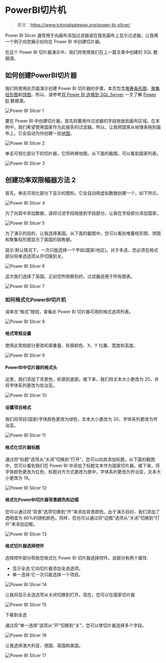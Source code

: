 # PowerBI切片机

> 原文：<https://www.tutorialgateway.org/power-bi-slicer/>

Power BI Slicer 通常用于向画布添加过滤器或在报告画布上显示过滤器。让我用一个例子向您展示如何在 Power BI 中创建切片器。

在这个 Power BI 切片器演示中，我们将使用我们在上一篇文章中创建的 SQL 数据源。

## 如何创建PowerBI切片器

我们将使用此页面演示创建 Power BI 切片器的步骤。本页包含[堆叠条形图](https://www.tutorialgateway.org/power-bi-stacked-bar-chart/)、[聚集柱形图](https://www.tutorialgateway.org/clustered-column-chart-in-power-bi/)和[饼图](https://www.tutorialgateway.org/pie-chart-in-power-bi/)。所以，请参考[将 Power BI 连接到 SQL Server](https://www.tutorialgateway.org/connect-power-bi-to-sql-server/) 一文了解 [Power BI](https://www.tutorialgateway.org/power-bi-tutorial/) 数据源。

![Power BI Slicer 1](img/b749ee9dd864100d4bd31a9f339a4762.png)

要在 Power BI 中创建切片器，首先将要用作过滤器的字段拖放到画布区域。在本例中，我们希望使用国家作为此报告的过滤器。所以，让我把国家从地理表拖到画布上。它会自动为你创建一张[地图](https://www.tutorialgateway.org/create-a-map-in-power-bi/)。

![Power BI Slicer 2](img/ff750780abe8a2ed3ac708ae06e1ffa7.png)

单击可视化部分下的切片器，它将转换地图。从下面的截图，可以看到国家列表。

![Power BI Slicer 3](img/7c13ac832e77f73fe48fc37c7ed1cf95.png)

## 创建功率双限幅器方法 2

首先，单击可视化部分下显示的图标。它会自动用虚拟数据创建一个，如下所示。

![Power BI Slicer 4](img/9401f621b30f8068d6ad6ecc2394d49b.png)

为了向其中添加数据，请将过滤字段拖放到字段部分。让我在字段部分添加国家。

![Power BI Slicer 5](img/ae56d96c0f778a683df5e21de3cff0f3.png)

为了演示的目的，让我选择美国。从下面的截图中，您可以看到堆叠柱形图、饼图和聚集柱形图显示了美国的销售额。

提示:默认情况下，一次只能选择一个字段(国家/地区)。对于多选，您必须在格式部分将单选选项从开切换到关。

![Power BI Slicer 6](img/c88a1a56cf53ccfb635b87d4a4f9eaf7.png)

这次我们选择了英国。正如您所观察到的，过滤器适用于所有图表。

![Power BI Slicer 7](img/1281c9ae74684cfd56b3a0ef2f99fce4.png)

### 如何格式化PowerBI切片机

请单击“格式”按钮，查看此 Power BI 切片器可用的格式选项列表。

![Power BI Slicer 8](img/c942d807638b53fc97adf0228f199307.png)

#### 格式常规设置

使用此常规部分更改轮廓重量、轮廓颜色、X、Y 位置、宽度和高度。

![Power BI Slicer 9](img/733c255e20be651105051c86326044f8.png)

#### PowerBI中切片器的格式头

这里，我们添加了背景色，轮廓到底部。接下来，我们将文本大小更改为 20，并将字体系列更改为佐治亚。

![Power BI Slicer 10](img/a0cf960d0eab478cd9c5ebd2c5c886fb.png)

#### 设置项目格式

我们将项目(国家)字体颜色更改为绿色，文本大小更改为 20，字体系列更改为乔治亚。

![Power BI Slicer 11](img/8f6cb844dc77230b4280165307777de0.png)

#### 格式化切片器标题

通过将“标题”选项从“关闭”切换到“打开”，您可以向其添加标题。从下面的截图中，您可以看到我们在 Power BI 中添加了标题文本作为国家切片器。接下来，将字体颜色更改为红色，标题对齐方式更改为居中，字体系列更改为乔治亚，文本大小更改为 19。

![Power BI Slicer 12](img/ed8c68feecb3f928d568222d4a13b705.png)

#### 格式化PowerBI切片器背景颜色和边框

您可以通过将“背景”选项切换到“开”来添加背景颜色。出于演示目的，我们添加了透明度为 66%的随机颜色。同样，您也可以通过将“边框”选项从“关闭”切换到“打开”来添加边框。

![Power BI Slicer 13](img/5ee70ae603b7a7ff8628101c0ea3b929.png)

#### 格式切片器选择控件

选择控件部分帮助您格式化 Power BI 切片器选择控件。该部分有两个属性:

*   显示全选:它向切片器添加全选选项。
*   单一选择:它一次只能选择一个项目。

![Power BI Slicer 14](img/c57ecac7bfd6067e850ef0e6fbdb459f.png)

让我将显示全选选项从关闭切换到打开。现在，您可以在国家切片器

![Power BI Slicer 15](img/84a368f6f1243fe643046ee8b0d881ae.png)

下看到全选

通过将“单一选择”选项从“开”切换到“关”，您可以使切片器选择多个字段。

![Power BI Slicer 16](img/a92401a82c56753d8eaa9a887fd142c8.png)

让我选择澳大利亚、德国、英国和美国。

![Power BI Slicer 17](img/da8ead53e0e08af5a61635452ff28b3c.png)